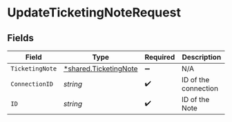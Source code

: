 # UpdateTicketingNoteRequest


## Fields

| Field                                                                | Type                                                                 | Required                                                             | Description                                                          |
| -------------------------------------------------------------------- | -------------------------------------------------------------------- | -------------------------------------------------------------------- | -------------------------------------------------------------------- |
| `TicketingNote`                                                      | [*shared.TicketingNote](../../../pkg/models/shared/ticketingnote.md) | :heavy_minus_sign:                                                   | N/A                                                                  |
| `ConnectionID`                                                       | *string*                                                             | :heavy_check_mark:                                                   | ID of the connection                                                 |
| `ID`                                                                 | *string*                                                             | :heavy_check_mark:                                                   | ID of the Note                                                       |